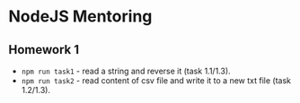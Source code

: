 # NodeJS Mentoring
## Homework 1
* `npm run task1` - read a string and reverse it (task 1.1/1.3).
* `npm run task2` - read content of csv file and write it to a new txt file (task 1.2/1.3).